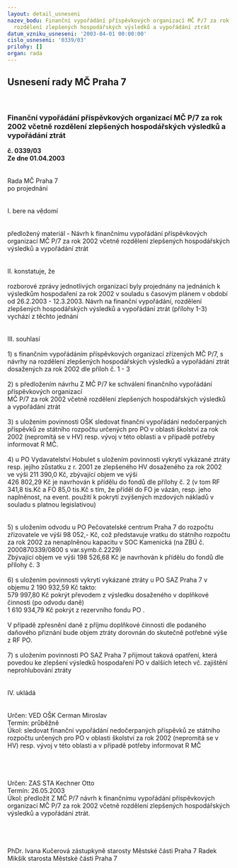 ```yaml
---
layout: detail_usneseni
nazev_bodu: Finanční vypořádání příspěvkových organizací MČ P/7 za rok 2002 včetně
  rozdělení zlepšených hospodářských výsledků a vypořádání ztrát
datum_vzniku_usneseni: '2003-04-01 00:00:00'
cislo_usneseni: '0339/03'
prilohy: []
organ: rada
---
```

<div id="ucUsn_pList" class="usn">
	<span><h2>Usnesení rady MČ Praha 7 </h2>
<br></span><div class="standBody">
<span><h3>Finanční vypořádání příspěvkových organizací MČ P/7 za rok 2002 včetně rozdělení zlepšených hospodářských výsledků a vypořádání ztrát</h3></span><div class="center">
		<strong>č. 0339/03</strong><br>
	</div>
<div class="center">
		<strong>Ze dne 01.04.2003</strong><br><br>
	</div>
<br>Rada MČ Praha 7<br>po projednání<br><br><br>I.	bere na vědomí<br><br> <br>předložený materiál - Návrh k  finančnímu vypořádání příspěvkových organizací MČ P/7 za rok 2002 včetně rozdělení zlepšených hospodářských výsledků a vypořádání ztrát<br><br><br>II.	konstatuje, že<br><br>rozborové zprávy jednotlivých organizací byly projednány na jednáních k výsledkům hospodaření za rok 2002 v souladu s časovým plánem v období od 26.2.2003 - 12.3.2003. Návrh na finanční vypořádání,  rozdělení zlepšených hospodářských výsledků a vypořádání ztrát (přílohy 1-3) vychází z těchto jednání <br><br><br>III.	souhlasí <br><br>1) s finančním vypořádáním příspěvkových organizací zřízených MČ P/7, s návrhy na rozdělení zlepšených hospodářských výsledků a vypořádání ztrát dosažených za rok 2002 dle příloh č. 1 - 3<br><br>2) s předložením návrhu  Z MČ P/7  ke schválení finančního vypořádání příspěvkových organizací <br>MČ P/7 za rok 2002 včetně rozdělení zlepšených hospodářských výsledků a vypořádání ztrát<br><br>3) s uložením povinnosti OŠK sledovat  finanční vypořádání nedočerpaných příspěvků ze státního rozpočtu určených pro PO v oblasti školství za rok 2002 (nepromítá se v HV) resp. vývoj v této oblasti a v případě potřeby informovat R MČ.<br><br>4) u PO Vydavatelství Hobulet s uložením povinnosti vykrytí vykázané ztráty resp. jejího zůstatku z r. 2001 ze zlepšeného HV dosaženého za rok 2002 ve výši 211 390,0 Kč, zbývající objem  ve výši  <br>426 802,29 Kč je navrhován k přídělu do fondů dle přílohy č. 2 (v tom RF 341,8 tis.Kč a  FO 85,0 tis.Kč s tím, že příděl do FO je vázán, resp. jeho naplněnost, na event. použití k pokrytí zvýšených mzdových nákladů v souladu s platnou legislativou)<br><br><br>5) s uložením odvodu u PO Pečovatelské centrum Praha 7 do rozpočtu zřizovatele ve výši 98 052,- Kč, což  představuje vratku do státního rozpočtu za rok 2002 za nenaplněnou kapacitu v  SOC Kamenická (na ZBÚ č. 2000870339/0800 s var.symb.č.2229) <br>Zbývající objem  ve výši  198 526,68 Kč je navrhován k přídělu do fondů dle přílohy č. 3 <br><br>6) s uložením povinnosti vykrytí vykázané ztráty u PO SAZ Praha 7 v objemu 2 190 932,59 Kč takto:<br>    579 997,80 Kč pokrýt převodem z výsledku dosaženého v doplňkové činnosti (po odvodu daně)<br>   1 610 934,79 Kč pokrýt z rezervního fondu PO .<br><br>    V případě zpřesnění daně z příjmu  doplňkové činnosti dle podaného daňového přiznání bude objem     ztráty dorovnán do skutečně potřebné  výše z RF PO.<br><br>7) s uložením povinnosti PO SAZ Praha 7 přijmout taková opatření, která povedou ke zlepšení výsledků hospodaření PO v dalších letech vč. zajištění neprohlubování ztráty<br><br><br>IV.	ukládá <br><br><br>Určen:	VED OŠK Cerman Miroslav<br>Termín: průběžně<br>Úkol:	sledovat  finanční vypořádání nedočerpaných příspěvků ze státního rozpočtu určených pro PO v oblasti školství za rok 2002 (nepromítá se v HV) resp. vývoj v této oblasti a v případě potřeby informovat R MČ<br> <br><br><br> <br>Určen:	ZAS STA Kechner Otto<br>Termín: 26.05.2003<br>Úkol:	předložit Z MČ P/7 návrh k finančnímu vypořádání příspěvkových organizací MČ P/7 za rok 2002 včetně rozdělení zlepšených hospodářských výsledků a vypořádání ztrát.<br> <br><br><br>	<br>PhDr. Ivana Kučerová zástupkyně starosty Městské části Praha 7	 Radek Mikšík starosta Městské části Praha 7<br>	<br><br>
</div>
</div>